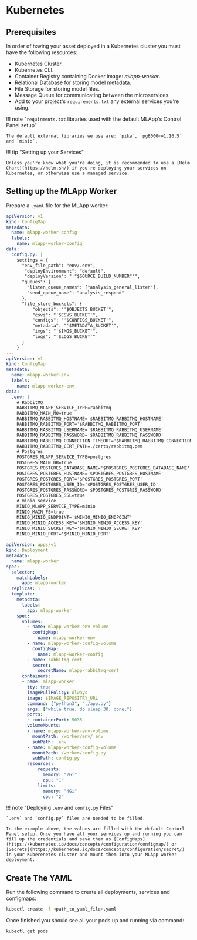 # Kubernetes

## Prerequisites

In order of having your asset deployed in a Kubernetes cluster you must have the following resources:

- Kubernetes Cluster.
- Kubernetes CLI.
- Container Registry containing Docker image: _mlapp-worker_. 
- Relational Database for storing model metadata.
- File Storage for storing model files.
- Message Queue for communicating between the microservices.
- Add to your project's `requirements.txt` any external services you're using.

!!! note "`requirments.txt` libraries used with the default MLApp's Control Panel setup"

    The default external libraries we use are: `pika`, `pg8000<=1.16.5` and `minio`.
 
!!! tip "Setting up your Services"

    Unless you're know what you're doing, it is recommended to use a [Helm Chart](https://helm.sh/) if you're deploying your services on Kubernetes, or otherwise use a managed service.

## Setting up the MLApp Worker

Prepare a `.yaml` file for the MLApp worker:

```yaml
apiVersion: v1
kind: ConfigMap
metadata:
  name: mlapp-worker-config
  labels:
    name: mlapp-worker-config
data:
  config.py: |
    settings = {
      "env_file_path": "env/.env",
       "deployEnvironment": "default",
       "deployVersion": "'"$SOURCE_BUILD_NUMBER"'",
      "queues": {
        "listen_queue_names": ["analysis_general_listen"],
        "send_queue_name": "analysis_respond"
      },
      "file_store_buckets": {
          "objects": "'$OBJECTS_BUCKET'",
          "csvs": "'$CSVS_BUCKET'",
          "configs": "'$CONFIGS_BUCKET'",
          "metadata": "'$METADATA_BUCKET'",
          "imgs": "'$IMGS_BUCKET'",
          "logs": "'$LOGS_BUCKET'"
      }
    }
---
apiVersion: v1
kind: ConfigMap
metadata:
  name: mlapp-worker-env
  labels:
    name: mlapp-worker-env
data:
  .env: |
    # RabbitMQ
    RABBITMQ_MLAPP_SERVICE_TYPE=rabbitmq
    RABBITMQ_MAIN_MQ=true
    RABBITMQ_RABBITMQ_HOSTNAME='$RABBITMQ_RABBITMQ_HOSTNAME'
    RABBITMQ_RABBITMQ_PORT='$RABBITMQ_RABBITMQ_PORT'
    RABBITMQ_RABBITMQ_USERNAME='$RABBITMQ_RABBITMQ_USERNAME'
    RABBITMQ_RABBITMQ_PASSWORD='$RABBITMQ_RABBITMQ_PASSWORD'
    RABBITMQ_RABBITMQ_CONNECTION_TIMEOUT='$RABBITMQ_RABBITMQ_CONNECTION_TIMEOUT'
    RABBITMQ_RABBITMQ_CERT_PATH=./certs/rabbitmq.pem
    # Postgres
    POSTGRES_MLAPP_SERVICE_TYPE=postgres
    POSTGRES_MAIN_DB=true
    POSTGRES_POSTGRES_DATABASE_NAME='$POSTGRES_POSTGRES_DATABASE_NAME'
    POSTGRES_POSTGRES_HOSTNAME='$POSTGRES_POSTGRES_HOSTNAME'
    POSTGRES_POSTGRES_PORT='$POSTGRES_POSTGRES_PORT'
    POSTGRES_POSTGRES_USER_ID='$POSTGRES_POSTGRES_USER_ID'
    POSTGRES_POSTGRES_PASSWORD='$POSTGRES_POSTGRES_PASSWORD'
    POSTGRES_POSTGRES_SSL=true
    # minio service
	MINIO_MLAPP_SERVICE_TYPE=minio
	MINIO_MAIN_FS=true
	MINIO_MINIO_ENDPOINT='$MINIO_MINIO_ENDPOINT'
	MINIO_MINIO_ACCESS_KEY='$MINIO_MINIO_ACCESS_KEY'
	MINIO_MINIO_SECRET_KEY='$MINIO_MINIO_SECRET_KEY'
	MINIO_MINIO_PORT='$MINIO_MINIO_PORT'
---
apiVersion: apps/v1
kind: Deployment
metadata:
  name: mlapp-worker
spec:
  selector:
    matchLabels:
      app: mlapp-worker
  replicas: 1
  template:
    metadata:
      labels:
        app: mlapp-worker
    spec:
      volumes:
        - name: mlapp-worker-env-volume
          configMap:
            name: mlapp-worker-env
        - name: mlapp-worker-config-volume
          configMap:
            name: mlapp-worker-config
        - name: rabbitmq-cert
          secret:
            secretName: mlapp-rabbitmq-cert
      containers:
      - name: mlapp-worker
        tty: true
        imagePullPolicy: Always
        image: $IMAGE_REPOSITRY_URL
        command: ["python3", "./app.py"]
        args: ["while true; do sleep 30; done;"]
        ports:
        - containerPort: 5035
        volumeMounts:
        - name: mlapp-worker-env-volume
          mountPath: /worker/env/.env
          subPath: .env
        - name: mlapp-worker-config-volume
          mountPath: /worker/config.py
          subPath: config.py
        resources:
            requests:
              memory: "2Gi"
              cpu: "1"
            limits:
              memory: "4Gi"
              cpu: "2"
``` 

!!! note "Deploying `.env` and `config.py` Files"

    `.env` and `config.py` files are needed to be filled. 

    In the example above, the values are filled with the default Contorl Panel setup. Once you have all your services up and running you can fill up the credentials and save them as [ConfigMaps](https://kubernetes.io/docs/concepts/configuration/configmap/) or [Secrets](https://kubernetes.io/docs/concepts/configuration/secret/) in your Kuberenetes cluster and mount them into your MLApp worker deployment. 

    

## Create The YAML

Run the following command to create all deployments, services and configmaps:

```bash
kubectl create -f <path_to_yaml_file>.yaml
```

Once finished you should see all your pods up and running via command:
```bash
kubectl get pods
```